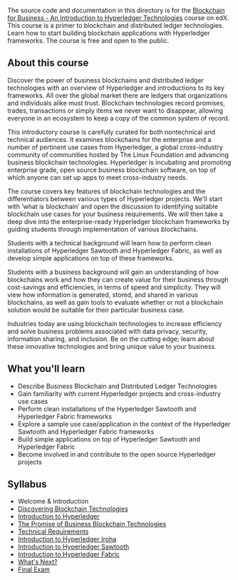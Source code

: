 The source code and documentation in this directory is for the [Blockchain for Business - An Introduction to Hyperledger Technologies](https://www.edx.org/course/blockchain-business-introduction-linuxfoundationx-lfs171x) course on edX. This course is a primer to blockchain and distributed ledger technologies. Learn how to start building blockchain applications with Hyperledger frameworks. The course is free and open to the public.


## About this course

Discover the power of business blockchains and distributed ledger technologies with an overview of Hyperledger and introductions to its key frameworks. All over the global market there are ledgers that organizations and individuals alike must trust. Blockchain technologies record promises, trades, transactions or simply items we never want to disappear, allowing everyone in an ecosystem to keep a copy of the common system of record.

This introductory course is carefully curated for both nontechnical and technical audiences. It examines blockchains for the enterprise and a number of pertinent use cases from Hyperledger, a global cross-industry community of communities hosted by The Linux Foundation and advancing business blockchain technologies. Hyperledger is incubating and promoting enterprise grade, open source business blockchain software, on top of which anyone can set up apps to meet cross-industry needs.

The course covers key features of blockchain technologies and the differentiators between various types of Hyperledger projects. We'll start with ‘what is blockchain’ and open the discussion to identifying suitable blockchain use cases for your business requirements. We will then take a deep dive into the enterprise-ready Hyperledger blockchain frameworks by guiding students through implementation of various blockchains.

Students with a technical background will learn how to perform clean installations of Hyperledger Sawtooth and Hyperledger Fabric, as well as develop simple applications on top of these frameworks.

Students with a business background will gain an understanding of how blockchains work and how they can create value for their business through cost-savings and efficiencies, in terms of speed and simplicity. They will view how information is generated, stored, and shared in various blockchains, as well as gain tools to evaluate whether or not a blockchain solution would be suitable for their particular business case.

Industries today are using blockchain technologies to increase efficiency and solve business problems associated with data privacy, security, information sharing, and inclusion. Be on the cutting edge; learn about these innovative technologies and bring unique value to your business.

## What you'll learn
* Describe Business Blockchain and Distributed Ledger Technologies
* Gain familiarity with current Hyperledger projects and cross-industry use cases
* Perform clean installations of the Hyperledger Sawtooth and Hyperledger Fabric frameworks
* Explore a sample use case/application in the context of the Hyperledger Sawtooth and Hyperledger Fabric frameworks
* Build simple applications on top of Hyperledger Sawtooth and Hyperledger Fabric
* Become involved in and contribute to the open source Hyperledger projects

## Syllabus

* Welcome & Introduction
* [Discovering Blockchain Technologies](docs/discovering-blockchain-technologies.md)
* [Introduction to Hyperledger](docs/introduction-to-hyperledger.md)
* [The Promise of Business Blockchain Technologies](docs/the-promise-of-business-blockchain-technologies.md)
* [Technical Requirements](docs/technical-requirements.md)
* [Introduction to Hyperledger Iroha](docs/introduction-to-hyperledger-iroha.md)
* [Introduction to Hyperledger Sawtooth](docs/introduction-to-hyperledger-sawtooth.md)
* [Introduction to Hyperledger Fabric](docs/introduction-to-hyperledger-fabric.md)
* [What's Next?](docs/whats-next.md)
* [Final Exam](docs/final-exam.md)
